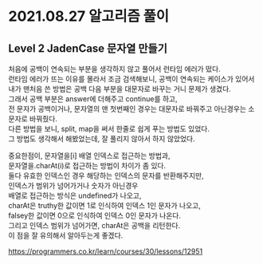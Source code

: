 # 2021.08.27 알고리즘 풀이

## Level 2 JadenCase 문자열 만들기

처음에 공백이 연속되는 부분을 생각하지 않고 풀어서 런타임 에러가 떴다.\
런타임 에러가 뜨는 이유를 몰라서 조금 검색해보니, 공백이 연속되는 케이스가 있어서 내가 맨처음 쓴 방법은 공백 다음 부분을 대문자로 바꾸는 거니 문제가 생겼다.\
그래서 공백 부분은 answer에 더해주고 continue를 하고,\
전 문자가 공백이거나, 문자열의 맨 첫번째인 경우는 대문자로 바꿔주고 아닌경우는 소문자로 바꿔줬다.\
다른 방법을 보니, split, map을 써서 한줄로 쉽게 푸는 방법도 있었다.\
그 방법도 생각해서 해봤었는데, 잘 풀리지 않아서 하지 않았었다.

중요한점이, 문자열을[i] 배열 인덱스로 접근하는 방법과,\
문자열을.charAt(i)로 접근하는 방법이 차이가 좀 있다.\
둘다 유효한 인덱스인 경우 해당하는 인덱스의 문자를 반환해주지만,\
인덱스가 범위가 넘어가거나 숫자가 아닌경우\
배열로 접근하는 방식은 undefined가 나오고,\
charAt은 truthy한 값이면 1로 인식하여 인덱스 1인 문자가 나오고,\
falsey한 값이면 0으로 인식하여 인덱스 0인 문자가 나온다.\
그리고 인덱스 범위가 넘어가면, charAt은 공백을 리턴한다.\
이 점을 잘 유의해서 알아두는게 좋겠다.

https://programmers.co.kr/learn/courses/30/lessons/12951

